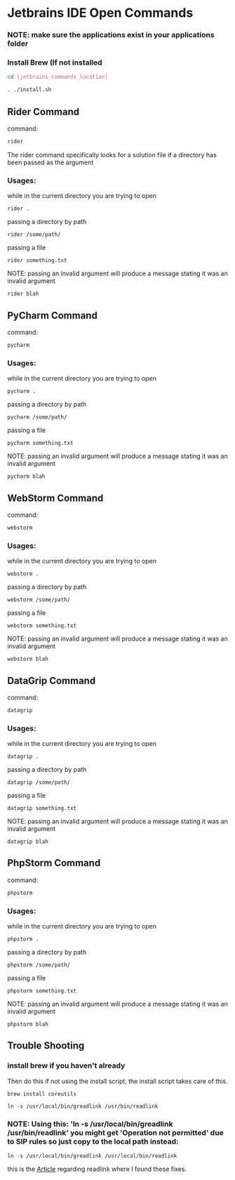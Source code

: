 # Jetbrains IDE Open Commands

### NOTE: make sure the applications exist in your applications folder

### Install Brew (If not installed
```bash
cd [jetbrains_commands_location]
```

```bash
. ./install.sh
```

## Rider Command

command:

```bash
rider
```

The rider command specifically looks for a solution file if a directory has been passed as the argument

### Usages:

while in the current directory you are trying to open

```
rider .
```

passing a directory by path

```
rider /some/path/
```

passing a file

```
rider something.txt
```

NOTE: passing an invalid argument will produce a message stating it was an invalid argument

```
rider blah
```

## PyCharm Command

command:

```bash
pycharm
```

### Usages:

while in the current directory you are trying to open

```
pycharm .
```

passing a directory by path

```
pycharm /some/path/
```

passing a file

```
pycharm something.txt
```

NOTE: passing an invalid argument will produce a message stating it was an invalid argument

```
pycharm blah
```

## WebStorm Command

command:

```bash
webstorm
```

### Usages:

while in the current directory you are trying to open

```
webstorm .
```

passing a directory by path

```
webstorm /some/path/
```

passing a file

```
webstorm something.txt
```

NOTE: passing an invalid argument will produce a message stating it was an invalid argument

```
webstorm blah
```

## DataGrip Command

command:

```bash
datagrip
```

### Usages:

while in the current directory you are trying to open

```
datagrip .
```

passing a directory by path

```
datagrip /some/path/
```

passing a file

```
datagrip something.txt
```

NOTE: passing an invalid argument will produce a message stating it was an invalid argument

```
datagrip blah
```

## PhpStorm Command

command:

```bash
phpstorm
```

### Usages:

while in the current directory you are trying to open

```
phpstorm .
```

passing a directory by path

```
phpstorm /some/path/
```

passing a file

```
phpstorm something.txt
```

NOTE: passing an invalid argument will produce a message stating it was an invalid argument

```
phpstorm blah
```

## Trouble Shooting

### install brew if you haven't already

Then do this if not using the install script, the install script takes care of this.

```
brew install coreutils
```

```
ln -s /usr/local/bin/greadlink /usr/bin/readlink
```

### NOTE: Using this: 'ln -s /usr/local/bin/greadlink /usr/bin/readlink' you might get 'Operation not permitted' due to SIP rules so just copy to the local path instead:

```
ln -s /usr/local/bin/greadlink /usr/local/bin/readlink
```

this is the [Article](http://biercoff.com/readlink-f-unrecognized-option-problem-solution-on-mac/) regarding readlink where I found these fixes.
